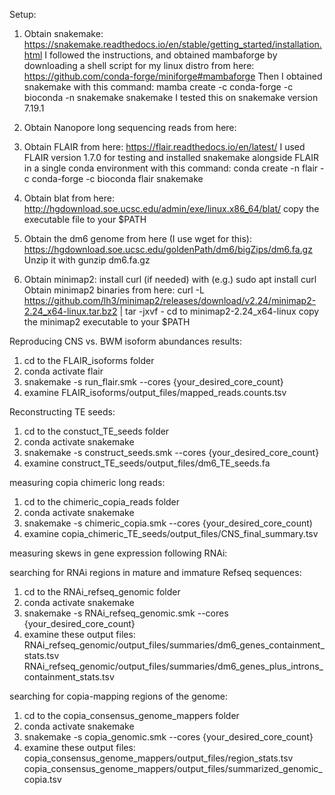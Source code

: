 Setup:

1. Obtain snakemake:
https://snakemake.readthedocs.io/en/stable/getting_started/installation.html
I followed the instructions, and obtained mambaforge by downloading a shell
script for my linux distro from here:
https://github.com/conda-forge/miniforge#mambaforge
Then I obtained snakemake with this command:
mamba create -c conda-forge -c bioconda -n snakemake snakemake
I tested this on snakemake version 7.19.1

2. Obtain Nanopore long sequencing reads from here:


3. Obtain FLAIR from here:
https://flair.readthedocs.io/en/latest/
I used FLAIR version 1.7.0 for testing and installed snakemake alongside FLAIR
in a single conda environment with this command:
conda create -n flair -c conda-forge -c bioconda flair snakemake

4. Obtain blat from here:
http://hgdownload.soe.ucsc.edu/admin/exe/linux.x86_64/blat/
copy the executable file to your $PATH

5. Obtain the dm6 genome from here (I use wget for this):
https://hgdownload.soe.ucsc.edu/goldenPath/dm6/bigZips/dm6.fa.gz
Unzip it with gunzip dm6.fa.gz

6. Obtain minimap2:
install curl (if needed) with (e.g.) sudo apt install curl
Obtain minimap2 binaries from here:
curl -L https://github.com/lh3/minimap2/releases/download/v2.24/minimap2-2.24_x64-linux.tar.bz2 | tar -jxvf -
cd to minimap2-2.24_x64-linux
copy the minimap2 executable to your $PATH

Reproducing CNS vs. BWM isoform abundances results:
1. cd to the FLAIR_isoforms folder
2. conda activate flair
3. snakemake -s run_flair.smk --cores {your_desired_core_count}
4. examine FLAIR_isoforms/output_files/mapped_reads.counts.tsv

Reconstructing TE seeds:
1. cd to the constuct_TE_seeds folder
2. conda activate snakemake
3. snakemake -s construct_seeds.smk --cores {your_desired_core_count}
4. examine construct_TE_seeds/output_files/dm6_TE_seeds.fa

measuring copia chimeric long reads:
1. cd to the chimeric_copia_reads folder
2. conda activate snakemake
3. snakemake -s chimeric_copia.smk --cores {your_desired_core_count)
4. examine copia_chimeric_TE_seeds/output_files/CNS_final_summary.tsv

measuring skews in gene expression following RNAi:


searching for RNAi regions in mature and immature Refseq sequences:
1. cd to the RNAi_refseq_genomic folder
2. conda activate snakemake
3. snakemake -s RNAi_refseq_genomic.smk --cores {your_desired_core_count}
4. examine these output files:
RNAi_refseq_genomic/output_files/summaries/dm6_genes_containment_stats.tsv
RNAi_refseq_genomic/output_files/summaries/dm6_genes_plus_introns_containment_stats.tsv

searching for copia-mapping regions of the genome:
1. cd to the copia_consensus_genome_mappers folder
2. conda activate snakemake
3. snakemake -s copia_genomic.smk --cores {your_desired_core_count}
4. examine these output files:
copia_consensus_genome_mappers/output_files/region_stats.tsv
copia_consensus_genome_mappers/output_files/summarized_genomic_copia.tsv


